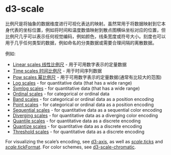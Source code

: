 # d3-scale

比例尺是将抽象的数据维度进行可视化表达的映射。虽然常用于将数据映射到它本身代表的坐标位置，例如将时间和温度数值映射到散点图横纵坐标对应的位置，但比例尺几乎可以表示任何视觉编码，例如颜色，线条宽度或符号大小。刻度也可以用于几乎任何类型的数据，例如命名的分类数据或需要合理间隔的离散数据。

例如: 

* [Linear scales 线性比例尺](./d3-scale/linear.md) - 用于可用数字表示的定量数据
* [Time scales 时间比例尺](./d3-scale/time.md) - 用于时间序列数据
* [Pow scales 幂比例尺](./d3-scale/pow.md) - 用于可用数字表示的定量数据(通常有比较大的范围)
* [Log scales](./d3-scale/log.md) - for quantitative data (that has a wide range)
* [Symlog scales](./d3-scale/symlog.md) - for quantitative data (that has a wide range)
* [Ordinal scales](./d3-scale/ordinal.md) - for categorical or ordinal data
* [Band scales](./d3-scale/band.md) - for categorical or ordinal data as a position encoding
* [Point scales](./d3-scale/point.md) - for categorical or ordinal data as a position encoding
* [Sequential scales](./d3-scale/sequential.md) - for quantitative data as a sequential color encoding
* [Diverging scales](./d3-scale/diverging.md) - for quantitative data as a diverging color encoding
* [Quantile scales](./d3-scale/quantile.md) - for quantitative data as a discrete encoding
* [Quantize scales](./d3-scale/quantize.md) - for quantitative data as a discrete encoding
* [Threshold scales](./d3-scale/threshold.md) - for quantitative data as a discrete encoding

For visualizing the scale’s encoding, see [d3-axis](./d3-axis.md), as well as [*scale*.ticks](./d3-scale/linear.md#linear_ticks) and [*scale*.tickFormat](./d3-scale/linear.md#linear_tickFormat). For color schemes, see [d3-scale-chromatic](./d3-scale-chromatic.md).
